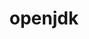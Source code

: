 ---
title: "openjdk"
layout: cache
categories: [package, v0.18.1]
meta: {"versions": ["1.8.0_191-b12", "1.8.0_265-b01", "11.0.15_10"], "compilers": ["gcc@=7.3.1", "gcc@=7.5.0"], "oss": ["amzn2", "ubuntu18.04"], "platforms": ["linux"], "targets": ["aarch64", "graviton2", "x86_64", "x86_64_v3", "x86_64_v4"], "stacks": ["aws-ahug", "aws-ahug-aarch64", "aws-isc", "aws-isc-aarch64", "build_systems", "e4s", "root"], "num_specs": 9, "num_specs_by_stack": {"aws-isc": 4, "root": 9, "aws-ahug-aarch64": 2, "aws-isc-aarch64": 4, "aws-ahug": 2, "e4s": 1, "build_systems": 1}}
spec_details: [{"hash": "bpfb7lpjoud5avyn22cb6cclrypkfwjc", "compiler": "gcc@=7.3.1", "versions": ["1.8.0_265-b01"], "os": "amzn2", "platform": "linux", "target": "x86_64_v3", "variants": [], "stacks": ["aws-isc", "root"], "size": "-", "tarball": "https://binaries.spack.io/releases/v0.18.1/build_cache/linux-amzn2-x86_64_v3/gcc-7.3.1/openjdk-1.8.0_265-b01/linux-amzn2-x86_64_v3-gcc-7.3.1-openjdk-1.8.0_265-b01-bpfb7lpjoud5avyn22cb6cclrypkfwjc.spack"}, {"hash": "jse6qfjolhi6su7gvvgfd43jxbdumuc7", "compiler": "gcc@=7.3.1", "versions": ["11.0.15_10"], "os": "amzn2", "platform": "linux", "target": "graviton2", "variants": [], "stacks": ["aws-ahug-aarch64", "root", "aws-isc-aarch64"], "size": "-", "tarball": "https://binaries.spack.io/releases/v0.18.1/build_cache/linux-amzn2-graviton2/gcc-7.3.1/openjdk-11.0.15_10/linux-amzn2-graviton2-gcc-7.3.1-openjdk-11.0.15_10-jse6qfjolhi6su7gvvgfd43jxbdumuc7.spack"}, {"hash": "2os4lzfgzvygi5fispn6nqqkfpm6v5y4", "compiler": "gcc@=7.3.1", "versions": ["11.0.15_10"], "os": "amzn2", "platform": "linux", "target": "x86_64_v3", "variants": [], "stacks": ["aws-ahug", "aws-isc", "root"], "size": "-", "tarball": "https://binaries.spack.io/releases/v0.18.1/build_cache/linux-amzn2-x86_64_v3/gcc-7.3.1/openjdk-11.0.15_10/linux-amzn2-x86_64_v3-gcc-7.3.1-openjdk-11.0.15_10-2os4lzfgzvygi5fispn6nqqkfpm6v5y4.spack"}, {"hash": "4f7zs6yih25g4wrvdtzk2gsnamj22mwl", "compiler": "gcc@=7.3.1", "versions": ["1.8.0_265-b01"], "os": "amzn2", "platform": "linux", "target": "x86_64_v4", "variants": [], "stacks": ["aws-isc", "root"], "size": "-", "tarball": "https://binaries.spack.io/releases/v0.18.1/build_cache/linux-amzn2-x86_64_v4/gcc-7.3.1/openjdk-1.8.0_265-b01/linux-amzn2-x86_64_v4-gcc-7.3.1-openjdk-1.8.0_265-b01-4f7zs6yih25g4wrvdtzk2gsnamj22mwl.spack"}, {"hash": "lkuk66aihqclphsou2tsaueiyfvlx55l", "compiler": "gcc@=7.3.1", "versions": ["1.8.0_191-b12"], "os": "amzn2", "platform": "linux", "target": "graviton2", "variants": [], "stacks": ["root", "aws-isc-aarch64"], "size": "-", "tarball": "https://binaries.spack.io/releases/v0.18.1/build_cache/linux-amzn2-graviton2/gcc-7.3.1/openjdk-1.8.0_191-b12/linux-amzn2-graviton2-gcc-7.3.1-openjdk-1.8.0_191-b12-lkuk66aihqclphsou2tsaueiyfvlx55l.spack"}, {"hash": "7dqkotj6bsl34v6ax4n2qoucny3xjnp5", "compiler": "gcc@=7.5.0", "versions": ["11.0.15_10"], "os": "ubuntu18.04", "platform": "linux", "target": "x86_64", "variants": [], "stacks": ["e4s", "root", "build_systems"], "size": "-", "tarball": "https://binaries.spack.io/releases/v0.18.1/build_cache/linux-ubuntu18.04-x86_64/gcc-7.5.0/openjdk-11.0.15_10/linux-ubuntu18.04-x86_64-gcc-7.5.0-openjdk-11.0.15_10-7dqkotj6bsl34v6ax4n2qoucny3xjnp5.spack"}, {"hash": "rt63tdmnguehbyngzhttcfzcc7ilnz5k", "compiler": "gcc@=7.3.1", "versions": ["11.0.15_10"], "os": "amzn2", "platform": "linux", "target": "x86_64_v4", "variants": [], "stacks": ["aws-ahug", "aws-isc", "root"], "size": "-", "tarball": "https://binaries.spack.io/releases/v0.18.1/build_cache/linux-amzn2-x86_64_v4/gcc-7.3.1/openjdk-11.0.15_10/linux-amzn2-x86_64_v4-gcc-7.3.1-openjdk-11.0.15_10-rt63tdmnguehbyngzhttcfzcc7ilnz5k.spack"}, {"hash": "axpt5byk5xix4oqbpae2amp5awwnjx2n", "compiler": "gcc@=7.3.1", "versions": ["1.8.0_191-b12"], "os": "amzn2", "platform": "linux", "target": "aarch64", "variants": [], "stacks": ["root", "aws-isc-aarch64"], "size": "-", "tarball": "https://binaries.spack.io/releases/v0.18.1/build_cache/linux-amzn2-aarch64/gcc-7.3.1/openjdk-1.8.0_191-b12/linux-amzn2-aarch64-gcc-7.3.1-openjdk-1.8.0_191-b12-axpt5byk5xix4oqbpae2amp5awwnjx2n.spack"}, {"hash": "ng6pfjayawwr45lm2dm4whkab5byhb3c", "compiler": "gcc@=7.3.1", "versions": ["11.0.15_10"], "os": "amzn2", "platform": "linux", "target": "aarch64", "variants": [], "stacks": ["aws-ahug-aarch64", "root", "aws-isc-aarch64"], "size": "-", "tarball": "https://binaries.spack.io/releases/v0.18.1/build_cache/linux-amzn2-aarch64/gcc-7.3.1/openjdk-11.0.15_10/linux-amzn2-aarch64-gcc-7.3.1-openjdk-11.0.15_10-ng6pfjayawwr45lm2dm4whkab5byhb3c.spack"}]
---